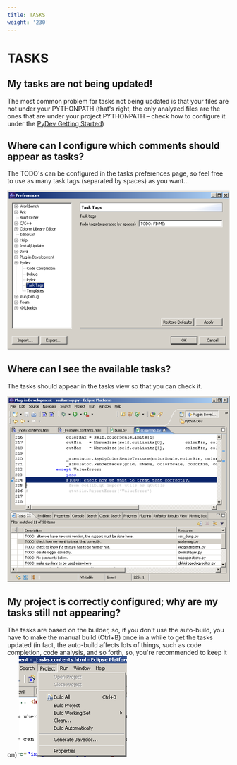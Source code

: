 ```yaml
---
title: TASKS
weight: '230'
---
```


# TASKS

## My tasks are not being updated!

The most common problem for tasks not being updated is that your files are not under your PYTHONPATH (that's right, the only analyzed files are the ones that are under your project PYTHONPATH – check how to configure it under the [PyDev Getting Started](/guide/Axway_Appcelerator_Studio/Axway_Appcelerator_Studio_Guide/Web_Development/Python_Development/PyDev_Getting_Started/))

## Where can I configure which comments should appear as tasks?

The TODO's can be configured in the tasks preferences page, so feel free to use as many task tags (separated by spaces) as you want...

![tasks](./tasks.png)

## Where can I see the available tasks?

The tasks should appear in the tasks view so that you can check it.

![tasks2](./tasks2.png)

## My project is correctly configured; why are my tasks still not appearing?

The tasks are based on the builder, so, if you don't use the auto-build, you have to make the manual build (Ctrl+B) once in a while to get the tasks updated (in fact, the auto-build affects lots of things, such as code completion, code analysis, and so forth, so, you're recommended to keep it on)
![tasks3](./tasks3.png)
